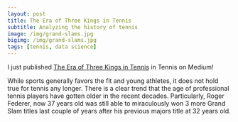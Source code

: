```yaml
---
layout: post
title: The Era of Three Kings in Tennis
subtitle: Analyzing the history of tennis
image: /img/grand-slams.jpg
bigimg: /img/grand-slams.jpg
tags: [tennis, data science]
---
```


I just published <a href="https://link.medium.com/FCvjpknrSX">The Era of Three Kings in Tennis</a> in Tennis on Medium! 

While sports generally favors the fit and young athletes, it does not hold true for tennis any longer. There is a clear trend that the age of professional tennis players have gotten older in the recent decades. Particularly, Roger Federer, now 37 years old was still able to miraculously won 3 more Grand Slam titles last couple of years after his previous majors title at 32 years old.
